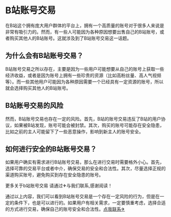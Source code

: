 # B站账号交易

在B站这个拥有庞大用户群体的平台上，拥有一个高质量的账号对于很多人来说是非常有吸引力的。然而，有一些人可能因为各种原因想要出售自己的B站账号，或者购买其他人的B站账号。这就涉及到了B站账号交易这一话题。

## 为什么会有B站账号交易？

B站账号交易之所以存在，主要是因为一些用户可能想要从自己的账号上获取一些经济收益，或者是因为账号上拥有一些珍贵的资源（比如高粉丝量、高人气视频等）。而一些其他用户可能因为各种原因需要一个已经具有一定资源的账号，所以就会选择购买其他人的B站账号。

## B站账号交易的风险

然而，B站账号交易也存在一定的风险。首先，B站的账号交易违反了B站的用户协议，如果被B站发现，账号可能会被封禁。其次，购买的账号可能存在安全隐患，比如之前的主人可能留下了一些恶意操作，影响到新主人的账号安全。

## 如何进行安全的B站账号交易？

如果用户确实有需求进行B站账号交易，那么在进行交易时需要格外小心。首先，选择可靠的交易平台或者中介，确保交易的安全和合法性。其次，尽量选择正规的渠道购买账号，避免购买到存在安全隐患的账号。

更多关于b站账号交易 请通过✈与我们联系,感谢阅读！

通过以上内容，我们可以看到B站账号交易是一个存在一定风险的行为，但是在一定的条件下，也是可以进行的。如果用户有相关需求，一定要慎重考虑，选择合适的方式进行交易，确保自己的账号安全和合法性。[点我联系✈](https://plus.k02.cc)